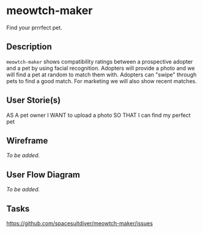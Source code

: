 # meowtch-maker
Find your prrrfect pet.

## Description
`meowtch-maker` shows compatibility ratings between a prospective adopter and a pet by using facial recognition. Adopters will provide a photo and we will find a pet at random to match them with. Adopters can "swipe" through pets to find a good match. For marketing we will also show recent matches.

## User Storie(s)

AS A pet owner
I WANT to upload a photo
SO THAT I can find my perfect pet

## Wireframe
_To be added._

## User Flow Diagram
_To be added._

## Tasks
https://github.com/spacesuitdiver/meowtch-maker/issues
